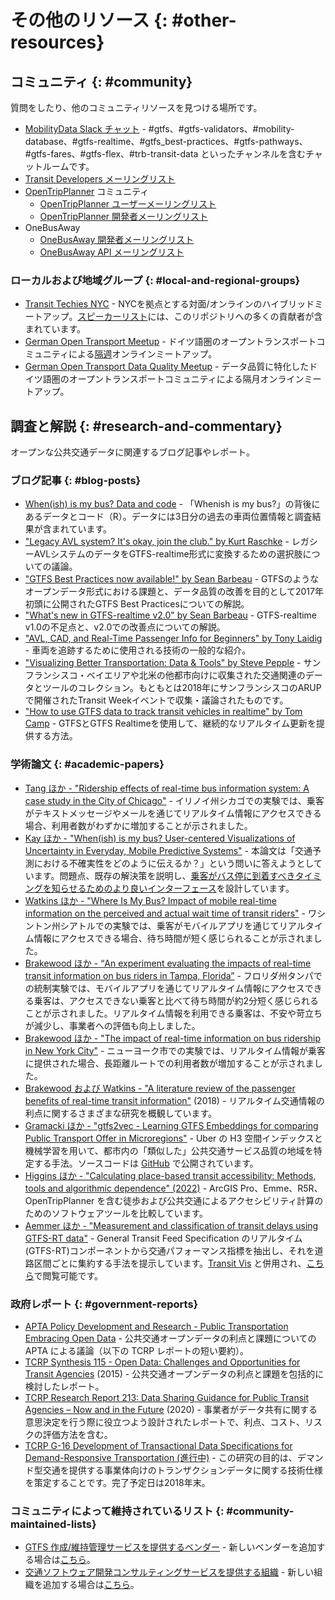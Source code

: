 # その他のリソース {: #other-resources}

## コミュニティ {: #community}


質問をしたり、他のコミュニティリソースを見つける場所です。

- [MobilityData Slack チャット](https://share.mobilitydata.org/slack) - #gtfs、#gtfs-validators、#mobility-database、#gtfs-realtime、#gtfs_best-practices、#gtfs-pathways、#gtfs-fares、#gtfs-flex、#trb-transit-data といったチャンネルを含むチャットルームです。
- [Transit Developers メーリングリスト](https://groups.google.com/forum/#!forum/transit-developers)
- [OpenTripPlanner](https://github.com/opentripplanner/OpenTripPlanner) コミュニティ
    - [OpenTripPlanner ユーザーメーリングリスト](https://groups.google.com/forum/#!forum/opentripplanner-users)
    - [OpenTripPlanner 開発者メーリングリスト](https://groups.google.com/forum/#!forum/opentripplanner-dev)
- OneBusAway
    - [OneBusAway 開発者メーリングリスト](http://groups.google.com/group/onebusaway-developers)
    - [OneBusAway API メーリングリスト](http://groups.google.com/group/onebusaway-api)

### ローカルおよび地域グループ {: #local-and-regional-groups}

- [Transit Techies NYC](https://transittechies.nyc/) - NYCを拠点とする対面/オンラインのハイブリッドミートアップ。[スピーカーリスト](https://transittechies.nyc/past)には、このリポジトリへの多くの貢献者が含まれています。
- [German Open Transport Meetup](https://github.com/transportkollektiv/meetup/wiki) - ドイツ語圏のオープントランスポートコミュニティによる[隔週](https://hackmd.okfn.de/opentransportmeetup#)オンラインミートアップ。
- [German Open Transport Data Quality Meetup](https://github.com/transportkollektiv/meetup/wiki) - データ品質に特化したドイツ語圏のオープントランスポートコミュニティによる隔月オンラインミートアップ。

## 調査と解説 {: #research-and-commentary}


オープンな公共交通データに関連するブログ記事やレポート。

### ブログ記事 {: #blog-posts}


- [When(ish) is my bus? Data and code](https://github.com/mjskay/when-ish-is-my-bus) - 「Whenish is my bus?」の背後にあるデータとコード（R）。データには3日分の過去の車両位置情報と調査結果が含まれています。
- ["Legacy AVL system? It's okay, join the club." by Kurt Raschke](https://kurtraschke.com/2015/01/legacy-avl-export) - レガシーAVLシステムのデータをGTFS-realtime形式に変換するための選択肢についての議論。
- ["GTFS Best Practices now available!" by Sean Barbeau](https://medium.com/@sjbarbeau/gtfs-best-practices-now-available-88ac67194233) - GTFSのようなオープンデータ形式における課題と、データ品質の改善を目的として2017年初頭に公開されたGTFS Best Practicesについての解説。
- ["What's new in GTFS-realtime v2.0" by Sean Barbeau](https://medium.com/@sjbarbeau/whats-new-in-gtfs-realtime-v2-0-cd45e6a861e9) - GTFS-realtime v1.0の不足点と、v2.0での改善点についての解説。
- ["AVL, CAD, and Real-Time Passenger Info for Beginners" by Tony Laidig](http://transitdata.net/avl-cad-and-real-time-passenger-info-for-beginners/) - 車両を追跡するために使用される技術の一般的な紹介。
- ["Visualizing Better Transportation: Data & Tools" by Steve Pepple](https://medium.com/@stevepepple/visualizing-better-transportation-data-tools-e48b8317a21c) - サンフランシスコ・ベイエリアや北米の他都市向けに収集された交通関連のデータとツールのコレクション。もともとは2018年にサンフランシスコのARUPで開催されたTransit Weekイベントで収集・議論されたものです。
- ["How to use GTFS data to track transit vehicles in realtime" by Tom Camp](https://www.ably.io/blog/gtfs-data-track-transit-vehicles-realtime) - GTFSとGTFS Realtimeを使用して、継続的なリアルタイム更新を提供する方法。

### 学術論文 {: #academic-papers}


- [Tang ほか - "Ridership effects of real-time bus information system: A case study in the City of Chicago"](https://www.sciencedirect.com/science/article/pii/S0968090X12000022) - イリノイ州シカゴでの実験では、乗客がテキストメッセージやメールを通じてリアルタイム情報にアクセスできる場合、利用者数がわずかに増加することが示されました。
- [Kay ほか - "When(ish) is my bus? User-centered Visualizations of Uncertainty in Everyday, Mobile Predictive Systems"](https://www.mjskay.com/papers/chi_2016_uncertain_bus.pdf) - 本論文は「交通予測における不確実性をどのように伝えるか？」という問いに答えようとしています。問題点、既存の解決策を説明し、[乗客がバス停に到着すべきタイミングを知らせるためのより良いインターフェース](https://github.com/mjskay/when-ish-is-my-bus/blob/master/quantile-dotplots.md#quantile-dotplots)を設計しています。
- [Watkins ほか - "Where Is My Bus? Impact of mobile real-time information on the perceived and actual wait time of transit riders"](https://www.sciencedirect.com/science/article/pii/S0965856411001030) - ワシントン州シアトルでの実験では、乗客がモバイルアプリを通じてリアルタイム情報にアクセスできる場合、待ち時間が短く感じられることが示されました。
- [Brakewood ほか - “An experiment evaluating the impacts of real-time transit information on bus riders in Tampa, Florida”](https://www.sciencedirect.com/science/article/pii/S0965856414002146) - フロリダ州タンパでの統制実験では、モバイルアプリを通じてリアルタイム情報にアクセスできる乗客は、アクセスできない乗客と比べて待ち時間が約2分短く感じられることが示されました。リアルタイム情報を利用できる乗客は、不安や苛立ちが減少し、事業者への評価も向上しました。
- [Brakewood ほか - "The impact of real-time information on bus ridership in New York City"](https://www.sciencedirect.com/science/article/pii/S0968090X15000297) - ニューヨーク市での実験では、リアルタイム情報が乗客に提供された場合、長距離ルートでの利用者数が増加することが示されました。
- [Brakewood および Watkins - "A literature review of the passenger benefits of real-time transit information"](https://www.tandfonline.com/doi/full/10.1080/01441647.2018.1472147?scroll=top&needAccess=true) (2018) - リアルタイム交通情報の利点に関するさまざまな研究を概観しています。
- [Gramacki ほか - "gtfs2vec - Learning GTFS Embeddings for comparing Public Transport Offer in Microregions"](2021) - Uber の H3 空間インデックスと機械学習を用いて、都市内の「類似した」公共交通サービス品質の地域を特定する手法。ソースコードは [GitHub](https://github.com/pwr-inf/gtfs2vec) で公開されています。
- [Higgins ほか - "Calculating place-based transit accessibility: Methods, tools and algorithmic dependence" (2022)](https://doi.org/10.5198/jtlu.2022.2012) - ArcGIS Pro、Emme、R5R、OpenTripPlanner を含む徒歩および公共交通によるアクセシビリティ計算のためのソフトウェアツールを比較しています。
- [Aemmer ほか - "Measurement and classification of transit delays using GTFS-RT data"](https://link.springer.com/article/10.1007/s12469-022-00291-7) - General Transit Feed Specification のリアルタイム(GTFS-RT)コンポーネントから交通パフォーマンス指標を抽出し、それを道路区間ごとに集約する手法を提示しています。[Transit Vis](https://github.com/zackAemmer/transit_vis) と併用され、[こちら](https://www.transitvis.com/)で閲覧可能です。

### 政府レポート {: #government-reports}

- [APTA Policy Development and Research - Public Transportation Embracing Open Data](http://www.apta.com/resources/reportsandpublications/Documents/APTA-Embracing-Open-Data.pdf) - 公共交通オープンデータの利点と課題についての APTA による議論（以下の TCRP レポートの短い要約）。
- [TCRP Synthesis 115 - Open Data: Challenges and Opportunities for Transit Agencies](http://onlinepubs.trb.org/Onlinepubs/tcrp/tcrp_syn_115.pdf) (2015) - 公共交通オープンデータの利点と課題を包括的に検討したレポート。
- [TCRP Research Report 213: Data Sharing Guidance for Public Transit Agencies – Now and in the Future](http://www.trb.org/Main/Blurbs/180188.aspx) (2020) - 事業者がデータ共有に関する意思決定を行う際に役立つよう設計されたレポートで、利点、コスト、リスクの評価方法を含む。
- [TCRP G-16 Development of Transactional Data Specifications for Demand-Responsive Transportation (進行中)](http://apps.trb.org/cmsfeed/TRBNetProjectDisplay.asp?ProjectID=4120) - この研究の目的は、デマンド型交通を提供する事業体向けのトランザクションデータに関する技術仕様を策定することです。完了予定日は2018年末。

### コミュニティによって維持されているリスト {: #community-maintained-lists}

- [GTFS 作成/維持管理サービスを提供するベンダー](https://docs.google.com/spreadsheets/u/1/d/1Gc9mu4BIYC8ORpv2IbbVnT3q8VQ3xkeY7Hz068vT_GQ/pubhtml) - 新しいベンダーを追加する場合は[こちら](http://goo.gl/forms/YDbPSPmufS)。
- [交通ソフトウェア開発コンサルティングサービスを提供する組織](https://docs.google.com/spreadsheets/u/1/d/1n44CNMCK1vt1nyrsdYz-KD_hYxUMNIm6Me69M6ROBIg/pubhtml) - 新しい組織を追加する場合は[こちら](http://goo.gl/forms/cc6kcVERuP)。
